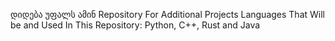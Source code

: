 დიდება უფალს ამინ
Repository For Additional Projects 
Languages That Will be and Used In This Repository: Python, C++, Rust and Java
